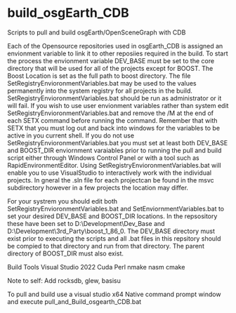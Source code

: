 # build_osgEarth_CDB
Scripts to pull and build osgEarth/OpenSceneGraph with CDB

Each of the Opensource repositories used in osgEarth_CDB is assigned an envionment variable to link it to other reposiies 
required in the build. To start the process the envionment variable DEV_BASE must be set to the core directory that will
be used for all of the projects except for BOOST. The Boost Location is set as the full path to boost directory. The file 
SetRegistryEnvioronmentVariables.bat may be used to the values permanently into the system registry for all projects in the build.
SetRegistryEnvioronmentVariables.bat should be run as administrator or it will fail. If you wish to use user envionment variables
rather than system edit SetRegistryEnvioronmentVariables.bat and remove the /M at the end of each SETX command before running the 
command. Remember that with SETX that you must log out and back into windows for the variables to be active in you current shell.
If you do not use SetRegistryEnvioronmentVariables.bat you must set at least both DEV_BASE and BOOST_DIR enviornment varaiables prior
to running the pull and build script either through Windows Control Panel or with a tool such as RapidEnvironmentEditor.
Using SetRegistryEnvioronmentVariables.bat will enable you to use VisualStudio to interactively work with the individual projects. 
In gneral the .sln file for each projectcan be found in the msvc subdirectory however in a few projects the location may differ.

For your systrem you should edit both SetRegistryEnvioronmentVariables.bat and SetEnviornmentVariables.bat to set your desired DEV_BASE
and BOOST_DIR locations. In the repsository these have been set to D:\Development\Dev_Base and D:\Development\3rd_Party\boost_1_86_0.
The DEV_BASE directory must exist prior to executing the scripts and all .bat files in this repsitory should be compied to that 
directory and run from that directory. The parent directory of BOOST_DIR must also exist. 

Build Tools
Visual Studio 2022
Cuda
Perl
nmake
nasm
cmake

Note to self: Add rocksdb, glew, basisu

To pull and build use a visual studio x64 Native command prompt window and execute pull_and_Build_osgearth_CDB.bat

